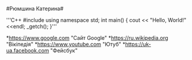 
#Рюмшина Катерина#

'''C++
#include <iostream>
using namespace std;
int main() 
{
    cout << "Hello, World!"<<endl;
   _getch();
}'''

*https://www.google.com "Сайт Google"
*https://ru.wikipedia.org "Вікіпедія"
*https://www.youtube.com "Ютуб"
*https://uk-ua.facebook.com "Фейсбук"